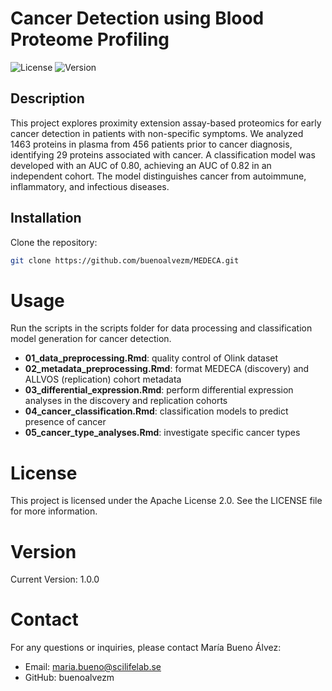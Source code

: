 # Cancer Detection using Blood Proteome Profiling

![License](https://img.shields.io/badge/license-Apache2.0-blue)
![Version](https://img.shields.io/badge/version-1.0.0-green)

## Description

This project explores proximity extension assay-based proteomics for early cancer detection in patients with non-specific symptoms. We analyzed 1463 proteins in plasma from 456 patients prior to cancer diagnosis, identifying 29 proteins associated with cancer. A classification model was developed with an AUC of 0.80, achieving an AUC of 0.82 in an independent cohort. The model distinguishes cancer from autoimmune, inflammatory, and infectious diseases.

## Installation

Clone the repository:
   ```bash
   git clone https://github.com/buenoalvezm/MEDECA.git
   ```

# Usage
Run the scripts in the scripts folder for data processing and classification model generation for cancer detection.
- **01_data_preprocessing.Rmd**: quality control of Olink dataset
- **02_metadata_preprocessing.Rmd**: format MEDECA (discovery) and ALLVOS (replication) cohort metadata
- **03_differential_expression.Rmd**: perform differential expression analyses in the discovery and replication cohorts
- **04_cancer_classification.Rmd**: classification models to predict presence of cancer
- **05_cancer_type_analyses.Rmd**: investigate specific cancer types 

# License
This project is licensed under the Apache License 2.0. See the LICENSE file for more information.

# Version
Current Version: 1.0.0

# Contact
For any questions or inquiries, please contact María Bueno Álvez:
- Email: maria.bueno@scilifelab.se
- GitHub: buenoalvezm

